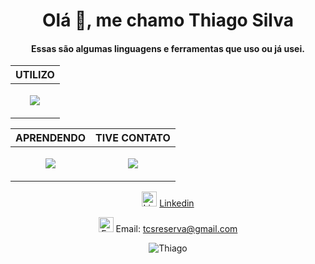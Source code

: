 <div align="center">
<h1>Olá 👋, me chamo Thiago Silva</h1>
<h4>Essas são algumas linguagens e ferramentas que uso ou já usei.</h3>
<table border="0px">
   <thead>
      <tr>
         <th>UTILIZO</th>
      </tr>
   </thead>
   <tbody>
      <tr>
       <td><p align="center"><a href="https://skillicons.dev"><img src="https://skillicons.dev/icons?i=aws,react,dotnet,cs,js,html,css,ps" /></a></p></td>
      </tr>
   </tbody>
   </table>
   
   <table border="0px">
   <thead>
      <tr>
         <th>APRENDENDO</th>
         <th>TIVE CONTATO</th>
      </tr>
   </thead>
   <tbody>
      <tr>
       <td><p align="center"><a href="https://skillicons.dev"><img src="https://skillicons.dev/icons?i=java" /></a></p></td>
       <td><p align="center"><a href="https://skillicons.dev"><img src="https://skillicons.dev/icons?i=unreal,blender,cpp,nodejs,py" /></a></p></td>
      </tr>
   </tbody>
</table>
<p><img src="https://em-content.zobj.net/source/google/350/man-office-worker-medium-skin-tone_1f468-1f3fd-200d-1f4bc.png" title="Linkedin" alt="Linkedin" width="24" height="24"> <a href="https://www.linkedin.com/in/thiago-silva-282752287/" target="_blank" >Linkedin</a></p>
<p><img src="https://github.githubassets.com/images/icons/emoji/unicode/1f4eb.png" title="E-mail" alt="E-mail" width="24" height="24"> Email: <a href="mailto:tcsreserva@gmail.com">tcsreserva@gmail.com</a></p>

![Thiago](https://github-readme-stats.vercel.app/api/top-langs/?username=ThiagoCS0&theme=blue-green)
</div>
